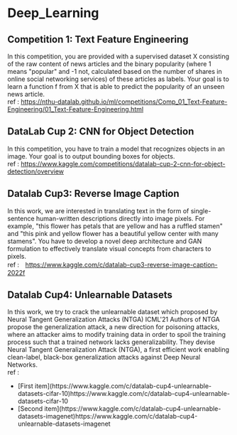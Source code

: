 # Deep_Learning
## Competition 1: Text Feature Engineering
In this competition, you are provided with a supervised dataset X consisting of the raw content of news articles 
and the binary popularity (where 1 means "popular" and -1 not, calculated based on the number of shares in online social networking services) of these articles as labels. 
Your goal is to learn a function f from X that is able to predict the popularity of an unseen news article.\
ref : https://nthu-datalab.github.io/ml/competitions/Comp_01_Text-Feature-Engineering/01_Text-Feature-Engineering.html
## DataLab Cup 2: CNN for Object Detection
In this competition, you have to train a model that recognizes objects in an image. Your goal is to output bounding boxes for objects.\
ref : https://www.kaggle.com/competitions/datalab-cup-2-cnn-for-object-detection/overview
## Datalab Cup3: Reverse Image Caption
In this work, we are interested in translating text in the form of single-sentence human-written descriptions directly into image pixels. For example, "this flower has petals that are yellow and has a ruffled stamen" and "this pink and yellow flower has a beautiful yellow center with many stamens". You have to develop a novel deep architecture and GAN formulation to effectively translate visual concepts from characters to pixels.\
ref :　https://www.kaggle.com/c/datalab-cup3-reverse-image-caption-2022f

## Datalab Cup4: Unlearnable Datasets
In this work, we try to crack the unlearnable dataset which proposed by Neural Tangent Generalization Attacks (NTGA) ICML'21
Authors of NTGA propose the generalization attack, a new direction for poisoning attacks, where an attacker aims to modify training data in order to spoil the training process such that a trained network lacks generalizability. They devise Neural Tangent Generalization Attack (NTGA), a first efficient work enabling clean-label, black-box generalization attacks against Deep Neural Networks.\
ref :
<ul>
  <li>[First item](https://www.kaggle.com/c/datalab-cup4-unlearnable-datasets-cifar-10)https://www.kaggle.com/c/datalab-cup4-unlearnable-datasets-cifar-10</li>
  <li>[Second item](https://www.kaggle.com/c/datalab-cup4-unlearnable-datasets-imagenet)https://www.kaggle.com/c/datalab-cup4-unlearnable-datasets-imagenet</li>
</ul>
